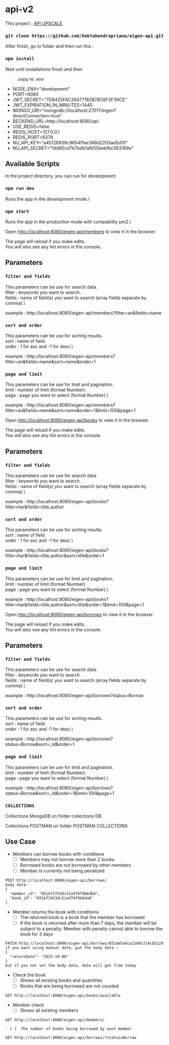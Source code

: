 # api-v2

This project : [API UPSCALE](https://github.com/hektahendrapriana/upscale).

### `git clone https://github.com/hektahendrapriana/eigen-api.git `

After finish, go to folder and then run this :

### `npm install`

Wait until installations finish and then
> **copy to .env**

*   NODE_ENV="development"
*   PORT=8080
*   JWT_SECRET="7D6425FAC26477182B78C8F2F39CE"
*   JWT_EXPIRATION_IN_MINUTES=1440
*   MONGO_URI="mongodb://localhost:27017/eigen?directConnection=true"
*   BECKEND_URL=http://localhost:8080/api
*   USE_REDIS=false
*   REDIS_HOST=127.0.0.1
*   REDIS_PORT=6379
*   MJ_API_KEY="a45126939c9654f1ee368d2203ad5d10"
*   MJ_API_SECRET="fdd85cd7b7edb1afb50eebfbc563169a"


## Available Scripts

In the project directory, you can run for development:

### `npm run dev`

Runs the app in the development mode.\

### `npm start`

Runs the app in the production mode with compability pm2.\


Open [http://localhost:8080/eigen-api/members](http://localhost:8080/eigen-api/members) to view it in the browser.

The page will reload if you make edits.\
You will also see any lint errors in the console.

## Parameters

### `filter and fields`
This parameters can be use for search data.\
filter : keywords you want to search.\
fields : name of field(s) you want to search (array fields separate by comma).\

example : http://localhost:8080/eigen-api/members?filter=an&fields=name

### `sort and order`
This parameters can be use for sorting results.\
sort : name of field.\
order : 1 for asc and -1 for desc.\

example : http://localhost:8080/eigen-api/members?filter=an&fields=name&sort=name&order=1

### `page and limit`
This parameters can be use for limit and pagination.\
limit : number of limit (format Number).\
page : page you want to select (format Number).\

example : http://localhost:8080/eigen-api/members?filter=an&fields=name&sort=name&order=1&limit=100&page=1



Open [http://localhost:8080/eigen-api/books](http://localhost:8080/eigen-api/books) to view it in the browser.

The page will reload if you make edits.\
You will also see any lint errors in the console.

## Parameters

### `filter and fields`
This parameters can be use for search data.\
filter : keywords you want to search.\
fields : name of field(s) you want to search (array fields separate by comma).\

example : http://localhost:8080/eigen-api/books?filter=har&fields=title,author

### `sort and order`
This parameters can be use for sorting results.\
sort : name of field.\
order : 1 for asc and -1 for desc.\

example : http://localhost:8080/eigen-api/books?filter=har&fields=title,author&sort=title&order=1

### `page and limit`
This parameters can be use for limit and pagination.\
limit : number of limit (format Number).\
page : page you want to select (format Number).\

example : http://localhost:8080/eigen-api/books?filter=har&fields=title,author&sort=title&order=1&limit=100&page=1


Open [http://localhost:8080/eigen-api/borrows](http://localhost:8080/eigen-api/borrows) to view it in the browser.

The page will reload if you make edits.\
You will also see any lint errors in the console.

## Parameters

### `filter and fields`
This parameters can be use for search data.\
filter : keywords you want to search.\
fields : name of field(s) you want to search (array fields separate by comma).\

example : http://localhost:8080/eigen-api/borrows?status=Borrow

### `sort and order`
This parameters can be use for sorting results.\
sort : name of field.\
order : 1 for asc and -1 for desc.\

example : http://localhost:8080/eigen-api/borrows?status=Borrow&sort=_id&order=1

### `page and limit`
This parameters can be use for limit and pagination.\
limit : number of limit (format Number).\
page : page you want to select (format Number).\

example : http://localhost:8080/eigen-api/borrows?status=Borrow&sort=_id&order=1&limit=100&page=1


### `COLLECTIONS`
Collections MongoDB on folder collections DB

Collections POSTMAN on folder POSTMAN COLLECTIONS


## Use Case

- Members can borrow books with conditions
    - [ ]  Members may not borrow more than 2 books
    - [ ]  Borrowed books are not borrowed by other members
    - [ ]  Member is currently not being penalized
```tsx
POST http://localhost:8080/eigen-api/borrows/
body data: 
{
  "member_id": "651bf3753dc51a979f9b6db0",
  "book_id": "651bf3423dc51a979f9b6da8"
}
```
- Member returns the book with conditions
    - [ ]  The returned book is a book that the member has borrowed
    - [ ]  If the book is returned after more than 7 days, the member will be subject to a penalty. Member with penalty cannot able to borrow the book for 3 days

```tsx
PATCH http://localhost:8080/eigen-api/borrows/651de5a6ca218dc724cb5129
if you want using manual date, put the body data :
{
  "returnDate": "2023-10-08"
}
but if you not set the body data, date will get from today
```
- Check the book
    - [ ]  Shows all existing books and quantities
    - [ ]  Books that are being borrowed are not counted

```tsx
GET http://localhost:8080/eigen-api/books/available
```
- Member check
    - [ ]  Shows all existing members
```tsx
GET http://localhost:8080/eigen-api/members/
```
    - [ ]  The number of books being borrowed by each member

```tsx
GET http://localhost:8080/eigen-api/borrows/?status=Borrow
```

